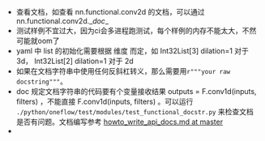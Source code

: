 

- 查看文档，如查看 nn.functional.conv2d 的文档，可以通过 nn.functional.conv2d.\__doc__
- 测试样例不宜过大，因为ci会多进程跑测试，每个样例的内存不能太大，不然可能就oom了 
- yaml 中 list 的初始化需要根据 维度 而定，如 Int32List[3] dilation=1 对于 3d， Int32List[2] dilation=1 对于 2d
- 如果在文档字符串中使用任何反斜杠转义，那么需要用`r"""your raw docstring"""`。
- doc 规定文档字符串的代码要有个变量接收结果 outputs = F.conv1d(inputs, filters) ，不能直接 F.conv1d(inputs, filters) 。可以运行 `./python/oneflow/test/modules/test_functional_docstr.py` 来检查文档是否有问题。文档编写参考 [howto_write_api_docs.md at master](https://github.com/Oneflow-Inc/OneTeam/blob/master/tutorial/howto_write_api_docs.md) 
- 

